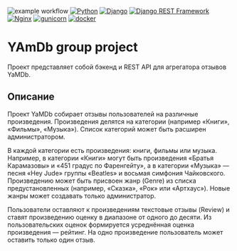 ![example workflow](https://github.com/Kutaraev/yamdb_final/actions/workflows/yamdb_workflow.yml/badge.svg)
[![Python](https://img.shields.io/badge/-Python-464646?style=flat-square&logo=Python)](https://www.python.org/)
[![Django](https://img.shields.io/badge/-Django-464646?style=flat-square&logo=Django)](https://www.djangoproject.com/)
[![Django REST Framework](https://img.shields.io/badge/-Django%20REST%20Framework-464646?style=flat-square&logo=Django%20REST%20Framework)](https://www.django-rest-framework.org/)
[![Nginx](https://img.shields.io/badge/-NGINX-464646?style=flat-square&logo=NGINX)](https://nginx.org/ru/)
[![gunicorn](https://img.shields.io/badge/-gunicorn-464646?style=flat-square&logo=gunicorn)](https://gunicorn.org/)
[![docker](https://img.shields.io/badge/-Docker-464646?style=flat-square&logo=docker)](https://www.docker.com/)

# YAmDb group project
Проект представляет собой бэкенд и REST API для агрегатора отзывов YaMDb.

## Описание
Проект YaMDb собирает отзывы пользователей на различные произведения. Произведения делятся на категории (например «Книги», «Фильмы», «Музыка»). Список категорий может быть расширен администратором.  

В каждой категории есть произведения: книги, фильмы или музыка. Например, в категории «Книги» могут быть произведения «Братья Карамазовы» и «451 градус по Фаренгейту», а в категории «Музыка» — песня «Hey Jude» группы «Beatles» и восьмая симфония Чайковского.
Произведению может быть присвоен жанр (Genre) из списка предустановленных (например, «Сказка», «Рок» или «Артхаус»). Новые жанры может создавать только администратор.  

Пользователи оставляют к произведениям текстовые отзывы (Review) и ставят произведению оценку в диапазоне от одного до десяти. Из пользовательских оценок формируется усреднённая оценка произведения — рейтинг. На одно произведение пользователь может оставить только один отзыв.  
